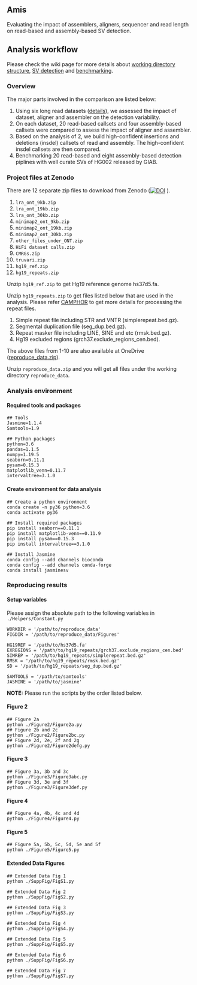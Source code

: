
## Amis

Evaluating the impact of assemblers, aligners, sequencer and read length on read-based and assembly-based SV detection.

## Analysis workflow

Please check the wiki page for more details about [working directory structure](https://github.com/jiadong324/ComparStra-Parser/wiki/Working-directory), [SV detection](https://github.com/jiadong324/ComparStra-Parser/wiki/SV-detection) and [benchmarking](https://github.com/jiadong324/ComparStra-Parser/wiki/HG002-benchmarking).

### Overview 

The major parts involved in the comparison are listed below:
1. Using six long read datasets ([details](https://github.com/jiadong324/ComparStra-Parser/wiki)), we assessed the impact of dataset, aligner and assembler on the detection variability.
2. On each dataset, 20 read-based callsets and four assembly-based callsets were compared to assess the impact of aligner and assembler.
3. Based on the analysis of 2, we build high-confident insertions and deletions (insdel) callsets of read and assembly. The high-confident insdel callsets are then compared.
4. Benchmarking 20 read-based and eight assembly-based detection piplines with well curate SVs of HG002 released by GIAB.

### Project files at Zenodo

There are 12 separate zip files to download from Zenodo ([![DOI](https://zenodo.org/badge/DOI/10.5281/zenodo.7856049.svg)](https://doi.org/10.5281/zenodo.7856049)
).


1. ```lra_ont_9kb.zip```
2. ```lra_ont_19kb.zip```
3. ```lra_ont_30kb.zip```
4. ```minimap2_ont_9kb.zip```
5. ```minimap2_ont_19kb.zip```
6. ```minimap2_ont_30kb.zip```
7. ```other_files_under_ONT.zip```
8. ```HiFi dataset calls.zip```
9. ```CMRGs.zip```
10. ```truvari.zip```
11. ```hg19_ref.zip```
12. ```hg19_repeats.zip```

Unzip ```hg19_ref.zip``` to get Hg19 reference genome hs37d5.fa.

Unzip ```hg19_repeats.zip``` to get files listed below that are used in the analysis. Please refer [CAMPHOR](https://github.com/afujimoto/CAMPHOR) to get more details for processing the repeat files.

1) Simple repeat file including STR and VNTR (simplerepeat.bed.gz). 
2) Segmental duplication file (seg_dup.bed.gz).
3) Repeat masker file including LINE, SINE and etc (rmsk.bed.gz).
4) Hg19 excluded regions (grch37.exclude_regions_cen.bed).

The above files from 1-10 are also available at OneDrive ([reproduce_data.zip](https://stuxjtueducn-my.sharepoint.com/:f:/g/personal/pengjia_stu_xjtu_edu_cn/EnORz16WyTpEtWGWCT8IziUB8Rtm_x-iUGm2UQ4u6bV5Sw?e=MhMGxB)).

Unzip ```reproduce_data.zip``` and you will get all files under the working directory ```reproduce_data```.

### Analysis environment

#### Required tools and packages

```
## Tools
Jasmine=1.1.4
Samtools=1.9

## Python packages
python=3.6
pandas=1.1.5
numpy=1.19.5
seaborn=0.11.1
pysam=0.15.3
matplotlib_venn=0.11.7
intervaltree=3.1.0
```

#### Create environment for data analysis

```
## Create a python environment
conda create -n py36 python=3.6
conda activate py36

## Install required packages
pip install seaborn==0.11.1
pip install matplotlib-venn==0.11.9
pip install pysam==0.15.3
pip install intervaltree==3.1.0

## Install Jasmine
conda config --add channels bioconda
conda config --add channels conda-forge
conda install jasminesv
```


### Reproducing results

#### Setup variables

Please assign the absolute path to the following variables in ```./Helpers/Constant.py```

```
WORKDIR = '/path/to/reproduce_data'
FIGDIR = '/path/to/reproduce_data/Figures'

HG19REF = '/path/to/hs37d5.fa'
EXREGIONS = '/path/to/hg19_repeats/grch37.exclude_regions_cen.bed'
SIMREP = '/path/to/hg19_repeats/simplerepeat.bed.gz'
RMSK = '/path/to/hg19_repeats/rmsk.bed.gz'
SD = '/path/to/hg19_repeats/seg_dup.bed.gz'

SAMTOOLS = '/path/to/samtools'
JASMINE = '/path/to/jasmine'
```

**NOTE:** Please run the scripts by the order listed below. 

#### Figure 2
```
## Figure 2a
python ./Figure2/Figure2a.py
## Figure 2b and 2c
python ./Figure2/Figure2bc.py
## Figure 2d, 2e, 2f and 2g
python ./Figure2/Figure2defg.py
```

#### Figure 3
```
## Figure 3a, 3b and 3c
python ./Figure3/Figure3abc.py
## Figure 3d, 3e and 3f
python ./Figure3/Figure3def.py
```

#### Figure 4
```
## Figure 4a, 4b, 4c and 4d
python ./Figure4/Figure4.py
```

#### Figure 5
```
## Figure 5a, 5b, 5c, 5d, 5e and 5f
python ./Figure5/Figure5.py
```

#### Extended Data Figures

```
## Extended Data Fig 1
python ./SuppFig/FigS1.py

## Extended Data Fig 2
python ./SuppFig/FigS2.py

## Extended Data Fig 3
python ./SuppFig/FigS3.py

## Extended Data Fig 4
python ./SuppFig/FigS4.py

## Extended Data Fig 5
python ./SuppFig/FigS5.py

## Extended Data Fig 6
python ./SuppFig/FigS6.py

## Extended Data Fig 7
python ./SuppFig/FigS7.py
```

